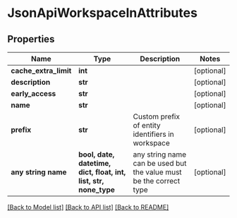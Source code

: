 # JsonApiWorkspaceInAttributes


## Properties
Name | Type | Description | Notes
------------ | ------------- | ------------- | -------------
**cache_extra_limit** | **int** |  | [optional] 
**description** | **str** |  | [optional] 
**early_access** | **str** |  | [optional] 
**name** | **str** |  | [optional] 
**prefix** | **str** | Custom prefix of entity identifiers in workspace | [optional] 
**any string name** | **bool, date, datetime, dict, float, int, list, str, none_type** | any string name can be used but the value must be the correct type | [optional]

[[Back to Model list]](../README.md#documentation-for-models) [[Back to API list]](../README.md#documentation-for-api-endpoints) [[Back to README]](../README.md)


